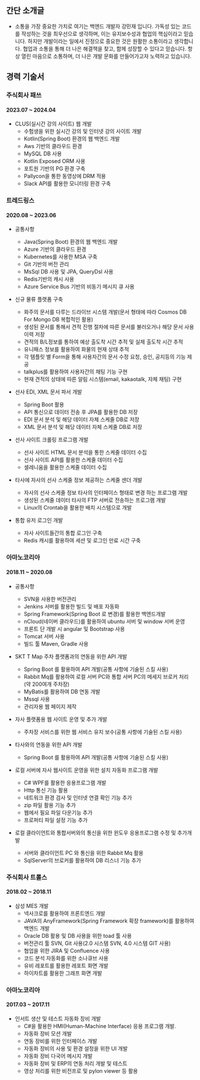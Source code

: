 ## 간단 소개글
- 소통을 가장 중요한 가치로 여기는 백엔드 개발자 강민재 입니다. 가독성 있는 코드를 작성하는 것을 최우선으로 생각하며, 이는 유지보수성과 협업의 핵심이라고 믿습니다. 하지만 개발이라는 일에서 진정으로 중요한 것은 원활한 소통이라고 생각합니다. 협업과 소통을 통해 더 나은 해결책을 찾고, 함께 성장할 수 있다고 믿습니다. 항상 열린 마음으로 소통하며, 더 나은 개발 문화를 만들어가고자 노력하고 있습니다.

## 경력 기술서
### 주식회사 패쓰
#### 2023.07 ~ 2024.04
- CLUS(실시간 강의 사이트) 웹 개발
    - 수험생을 위한 실시간 강의 및 인터넷 강의 사이트 개발
    - Kotlin(Spring Boot) 환경의 웹 백엔드 개발
    - Aws 기반의 클라우드 환경
    - MySQL DB 사용 
    - Kotlin Exposed ORM 사용
    - 포트원 기반의 PG 환경 구축
    - Pallycon을 통한 동영상에 DRM 적용
    - Slack API를 활용한 모니터링 환경 구축

### 트레드링스
#### 2020.08 ~ 2023.06
- 공통사항
    - Java(Spring Boot) 환경의 웹 백엔드 개발
    - Azure 기반의 클라우드 환경
    - Kubernetes를 사용한 MSA 구축
    - Git 기반의 버전 관리 
    - MsSql DB 사용 및 JPA, QueryDsl 사용
    - Redis기반의 캐시 사용 
    - Azure Service Bus 기반의 비동기 메시지 큐 사용

- 신규 물류 플랫폼 구축
    - 화주의 문서를 다루는 드라이브 시스템 개발(문서 형태에 따라 Cosmos DB For Mongo DB 복합적인 활용)
    - 생성된 문서를 통해서 견적 진행 절차에 따른 문서를 불러오거나 해당 문서 사용 이력 저장
    - 견적의 B/L정보를 통하여 예상 출도착 시간 추적 및 실제 출도착 시간 추적
    - 유니패스 정보를 활용하여 화물의 현재 상태 추적
    - 각 템플릿 별 Form을 통해 사용자간의 문서 수정 요청, 승인, 공지등의 기능 제공
    - talkplus를 활용하여 사용자간의 채팅 기능 구현
    - 현재 견적의 상태에 따른 알림 시스템(email, kakaotalk, 자체 채팅) 구현

- 선사 EDI, XML 문서 파서 개발
    - Spring Boot 활용
    - API 통신으로 데이터 전송 후 JPA를 활용한 DB 저장 
    - EDI 문서 분석 및 해당 데이터 자체 스케줄 DB로 저장
    - XML 문서 분석 및 해당 데이터 자체 스케줄 DB로 저장

- 선사 사이트 크롤링 프로그램 개발
    - 선사 사이트 HTML 문서 분석을 통한 스케줄 데이터 수집
    - 선사 사이트 API를 활용한 스케줄 데이터 수집
    - 셀레니움을 활용한 스케줄 데이터 수집

- 타사에 자사의 선사 스케줄 정보 제공하는 스케줄 샌더 개발
    - 자사의 선사 스케줄 정보 타사의 인터페이스 형태로 변경 하는 프로그램 개발
    - 생성된 스케줄 데이터 타사의 FTP 서버로 전송하는 프로그램 개발 
    - Linux의 Crontab을 활용한 배치 시스템으로 개발

- 통합 유저 로그인 개발
    - 자사 사이트들간의 통합 로그인 구축
    - Redis 캐시를 활용하여 세션 및 로그인 만료 시간 구축

### 아마노코리아
#### 2018.11 ~ 2020.08
- 공통사항
    - SVN을 사용한 버전관리 
    - Jenkins 서버를 활용한 빌드 및 배포 자동화 
    - Spring Framework(Spring Boot 로 변경)를 활용한 백엔드개발
    - nCloud(네이버 클라우드)를 활용하여 ubuntu 서버 및 window 서버 운영
    - 프론트 단 개발 시 angular 및 Bootstrap 사용 
    - Tomcat 서버 사용
    - 빌드 툴 Maven, Gradle 사용

- SKT T Map 주차 플랫폼과의 연동을 위한  API 개발
    - Spring Boot 를 활용하여 API 개발(공통 사항에 기술된 스킬 사용)
    - Rabbit Mq를 활용하여 로컬 서버 PC와 통합 서버 PC의 메세지 브로커 처리(약 200여개 주차장)
    - MyBatis를 활용하여 DB 연동 개발
    - Mssql 사용
    - 관리자용 웹 페이지 제작

- 자사 플랫폼용 웹 사이트 운영 및 추가 개발
    - 주차장 서비스를 위한 웹 서비스 유지 보수(공통 사항에 기술된 스킬 사용)

- 타사와의 연동을 위한 API 개발
    - Spring Boot 를 활용하여 API 개발(공통 사항에 기술된 스킬 사용)

- 로컬 서버에 자사 웹사이트 운영을 위한 설치 자동화 프로그램 개발
    - C# WPF를 활용한 응용프로그램 개발
    - Http 통신 기능 활용
    - 네트워크 환경 검사 및 인터넷 연결 확인 기능 추가
    - zip 파일 활용 기능 추가
    - 웹에서 필요 파일 다운기능 추가
    - 프로퍼티 파일 설정 기능 추가

- 로컬 클라이언트와 통합서버와의 통신을 위한 윈도우 응용프로그램 수정 및 추가개발
    - 서버와 클라이언트 PC 와 통신을 위한 Rabbit Mq 활용
    - SqlServer의 브로커를 활용하여 DB 리스너 기능 추가 

### 주식회사 트롤스
#### 2018.02 ~ 2018.11
- 삼성 MES 개발
    - 넥사크로를 활용하여 프론트엔드 개발
    - JAVA의 AnyFramework(Spring Framework 확장 framework)를 활용하여 백엔드 개발
    - Oracle DB 활용 및 DB 사용을 위한 toad 툴 사용
    - 버전관리 툴 SVN, Git 사용(2.0 시스템 SVN, 4.0 시스템 GIT 사용)
    - 협업을 위한 JIRA 및 Confluence 사용
    - 코드 분석 자동화를 위한 소나큐브 사용
    - 유비 레포트를 활용한 레포트 화면 개발
    - 하이차트를 활용한 그래프 화면 개발

### 아마노코리아
#### 2017.03 ~ 2017.11
- 인서트 생산 및 테스트 자동화 장비 개발
    - C#을 활용한 HMI(Human-Machine Interface) 응용 프로그램 개발.
    - 자동화 장비 모션 개발
    - 연동 장비를 위한 인터페이스 개발
    - 자동화 장비의 사용 및 환경 설정을 위한 UI 개발
    - 자동화 장비 다국어 메시지 개발
    - 자동화 장비 및 ERP의 연동 처리 개발 및 테스트
    - 영상 처리를 위한 비전프로 및 pylon viewer 등 활용